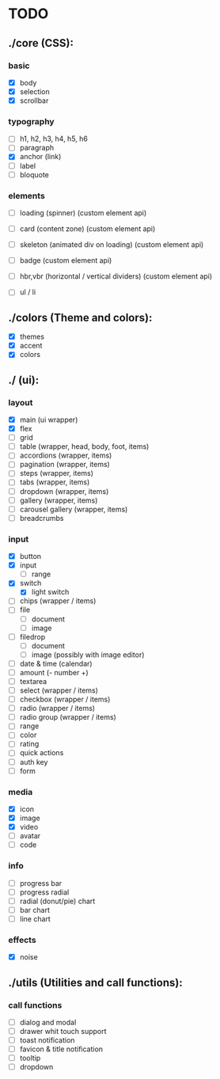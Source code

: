 # TODO

## ./core (CSS):
### basic
- [x] body
- [x] selection
- [x] scrollbar
### typography
- [ ] h1, h2, h3, h4, h5, h6
- [ ] paragraph
- [x] anchor (link)
- [ ] label
- [ ] bloquote
### elements 
- [ ] loading (spinner) (custom element api)
- [ ] card (content zone) (custom element api)
- [ ] skeleton (animated div on loading) (custom element api)
- [ ] badge (custom element api)
- [ ] hbr,vbr (horizontal / vertical dividers) (custom element api)
- [ ] ul / li


## ./colors (Theme and colors):
- [x] themes
- [x] accent
- [x] colors

## ./ (ui):
### layout
- [x] main (ui wrapper)
- [x] flex
- [ ] grid
- [ ] table (wrapper, head, body, foot, items)
- [ ] accordions (wrapper, items)
- [ ] pagination (wrapper, items)
- [ ] steps (wrapper, items)
- [ ] tabs (wrapper, items)
- [ ] dropdown (wrapper, items)
- [ ] gallery (wrapper, items)
- [ ] carousel gallery (wrapper, items)
- [ ] breadcrumbs
### input
- [x] button
- [x] input 
    - [ ] range
- [x] switch
    - [x] light switch
- [ ] chips (wrapper / items)
- [ ] file 
    - [ ] document 
    - [ ] image
- [ ] filedrop
    - [ ] document 
    - [ ] image (possibly with image editor)
- [ ] date & time (calendar)
- [ ] amount (- number +)
- [ ] textarea
- [ ] select (wrapper / items)
- [ ] checkbox (wrapper / items)
- [ ] radio (wrapper / items)
- [ ] radio group (wrapper / items)
- [ ] range
- [ ] color
- [ ] rating
- [ ] quick actions
- [ ] auth key
- [ ] form
### media
- [x] icon
- [x] image
- [x] video
- [ ] avatar
- [ ] code
### info
- [ ] progress bar
- [ ] progress radial
- [ ] radial (donut/pie) chart
- [ ] bar chart
- [ ] line chart
### effects
- [x] noise


## ./utils (Utilities and call functions):
### call functions
- [ ] dialog and modal
- [ ] drawer whit touch support
- [ ] toast notification
- [ ] favicon & title notification
- [ ] tooltip
- [ ] dropdown

